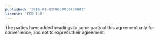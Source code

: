```yaml
---
published: '2016-01-01T00:00:00.000Z'
license: 'CC0-1.0'
---
```


The parties have added headings to some parts of this agreement only for convenience, and not to express their agreement.
